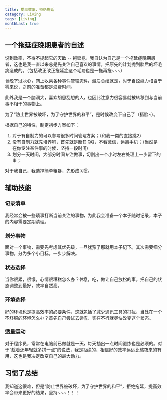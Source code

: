 ```yaml
---
title: 提高效率，拒绝拖延
category: Living
tags: [Living]
monthLast: true
---
```


## 一个拖延症晚期患者的自述

说到效率，不得不提起它的天敌 -- 拖延症。我自认为自己是一个拖延症晚期患者，这也是我一直以来总是先关注自己喜欢的事情，把原先的计划抛到脑后的坏毛病造成的。（包括改正改正拖延症这个毛病也是一拖再拖~~~）

曾经下过决心，网上收集各种事件管理资料，最后总结就是，对于自控能力相当于零来说，之前的准备都是浪费时间。

此外我是一个脑洞大，喜欢胡思乱想的人，也因此注意力很容易就被转移到与当前事不相干的事物上。

为了“防止世界被破坏，为了守护世界的和平”，是时候改变下自己了（捂脸~）。

根据自己的特性，制定初步方案如下：

1. 对于有自制力的可以参考很多时间管理方案；（和我一类的直接跳2）
2. 没有自制力就先培养吧，首先就是断其 QQ，不看微信，远离手机；（当然是在你专注某件事的时候，坚持一段时间）
3. 划分一天时间，大部分时间专注做事，切割出一个小时左右处理上一步留下的事；

对于我自己，我选择简单粗暴，先形成习惯。

## 辅助技能

### 记录清单

我经常会被一些琐事打断当前关注的事物，为此我会准备一个本子随时记录，本子的内容需要定期清理。

### 划分事物

面对一个事物，需要先考虑其优先级，一旦犹豫了那就用本子记下。其次需要细分事物，分为多个小目标，一步步解决。

### 状态选择

当你很累，很饿，心情很糟糕怎么办？休息，吃，做让自己放松的事。把自己的状态调整到最好，效率自然高。

### 环境选择

好的环境也是提高效率的必要条件，这就包括了减少通讯工具的打扰，当处在一个不舒服的环境怎么办？首先自己尝试去适应，实在不行就尽快改变这个状态。

### 适量运动

对于程序员，常常在电脑前已做就是一天，每天抽出一点时间锻炼也是必须的。对于“趁着还年轻就多拼一点”的说法，我是拒绝的，相信好的效率远远比熬夜来的有用，这也是我决定改变自己的最大动力。

## 习惯了总结

我知道这很难，但是“防止世界被破坏，为了守护世界的和平”，拒绝拖延，提高效率会带来更好的结果，坚持~~~！！！